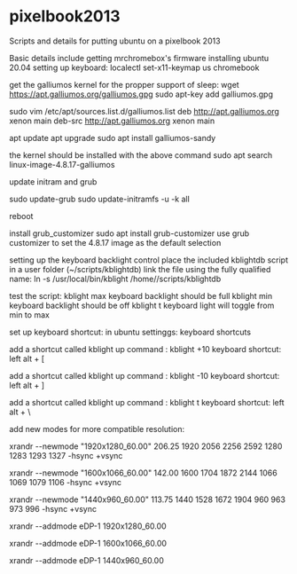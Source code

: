 # pixelbook2013
Scripts and details for putting ubuntu on a pixelbook 2013

Basic details include getting mrchromebox's firmware
installing ubuntu 20.04
setting up keyboard:
localectl set-x11-keymap us chromebook

get the galliumos kernel for the propper support of sleep:
wget https://apt.galliumos.org/galliumos.gpg
sudo apt-key add galliumos.gpg

sudo vim /etc/apt/sources.list.d/galliumos.list
deb     http://apt.galliumos.org xenon main
deb-src http://apt.galliumos.org xenon main

apt update
apt upgrade
sudo apt install galliumos-sandy

the kernel should be installed with the above command
sudo apt search linux-image-4.8.17-galliumos

update initram and grub

sudo update-grub
sudo update-initramfs -u -k all

reboot

install grub_customizer
sudo apt install grub-customizer
use grub customizer to set the 4.8.17 image as the default selection

setting up the keyboard backlight control
place the included kblightdb script in a user folder (~/scripts/kblightdb)
link the file using the fully qualified name:
ln -s /usr/local/bin/kblight /home/<username>/scripts/kblightdb

test the script:
kblight max
keyboard backlight should be full
kblight min 
keyboard backlight should be off
kblight t 
keyboard light will toggle from min to max

set up keyboard shortcut:
in ubuntu settinggs:
  keyboard shortcuts

add a shortcut called kblight up
command : kblight +10
keyboard shortcut:
left alt + [

add a shortcut called kblight up
command : kblight -10
keyboard shortcut:
left alt + ]

add a shortcut called kblight up
command : kblight t
keyboard shortcut:
left alt + \

add new modes for more compatible resolution:

xrandr --newmode "1920x1280_60.00"  206.25  1920 2056 2256 2592  1280 1283 1293 1327 -hsync +vsync

xrandr --newmode "1600x1066_60.00"  142.00  1600 1704 1872 2144  1066 1069 1079 1106 -hsync +vsync

xrandr --newmode "1440x960_60.00"  113.75  1440 1528 1672 1904  960 963 973 996 -hsync +vsync

xrandr --addmode eDP-1 1920x1280_60.00

xrandr --addmode eDP-1 1600x1066_60.00

xrandr --addmode eDP-1 1440x960_60.00

